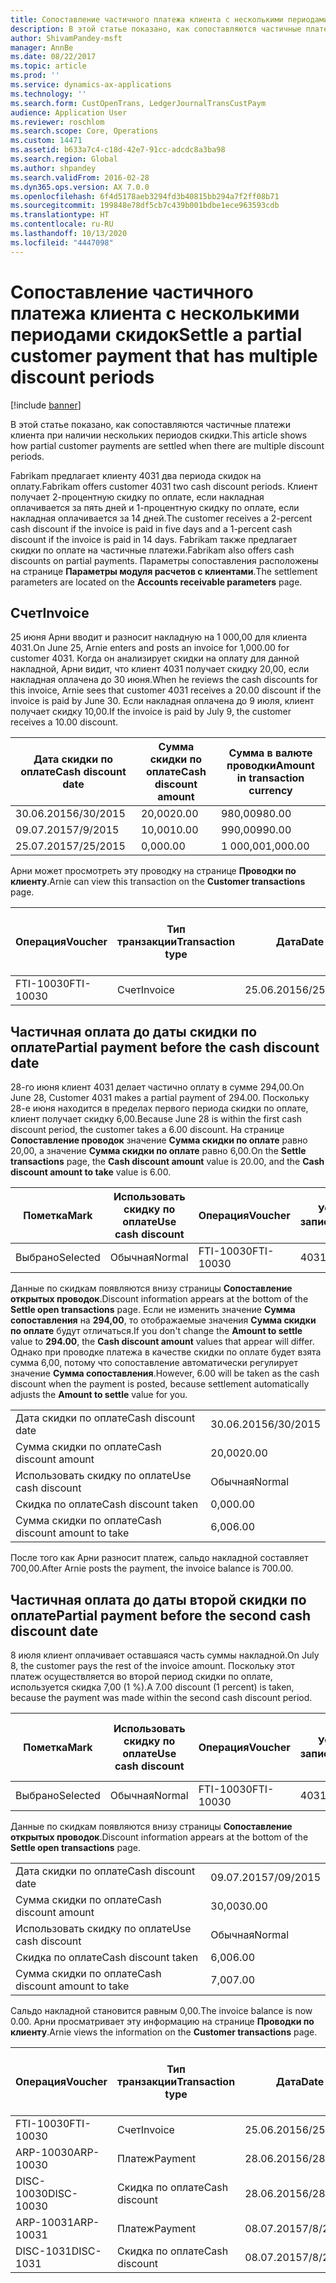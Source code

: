 ```yaml
---
title: Сопоставление частичного платежа клиента с несколькими периодами скидок
description: В этой статье показано, как сопоставляются частичные платежи клиента при наличии нескольких периодов скидки.
author: ShivamPandey-msft
manager: AnnBe
ms.date: 08/22/2017
ms.topic: article
ms.prod: ''
ms.service: dynamics-ax-applications
ms.technology: ''
ms.search.form: CustOpenTrans, LedgerJournalTransCustPaym
audience: Application User
ms.reviewer: roschlom
ms.search.scope: Core, Operations
ms.custom: 14471
ms.assetid: b633a7c4-c18d-42e7-91cc-adcdc8a3ba98
ms.search.region: Global
ms.author: shpandey
ms.search.validFrom: 2016-02-28
ms.dyn365.ops.version: AX 7.0.0
ms.openlocfilehash: 6f4d5178aeb3294fd3b40815bb294a7f2ff08b71
ms.sourcegitcommit: 199848e78df5cb7c439b001bdbe1ece963593cdb
ms.translationtype: HT
ms.contentlocale: ru-RU
ms.lasthandoff: 10/13/2020
ms.locfileid: "4447098"
---
```

# <a name="settle-a-partial-customer-payment-that-has-multiple-discount-periods"></a><span data-ttu-id="4793e-103">Сопоставление частичного платежа клиента с несколькими периодами скидок</span><span class="sxs-lookup"><span data-stu-id="4793e-103">Settle a partial customer payment that has multiple discount periods</span></span>

[!include [banner](../includes/banner.md)]

<span data-ttu-id="4793e-104">В этой статье показано, как сопоставляются частичные платежи клиента при наличии нескольких периодов скидки.</span><span class="sxs-lookup"><span data-stu-id="4793e-104">This article shows how partial customer payments are settled when there are multiple discount periods.</span></span>

<span data-ttu-id="4793e-105">Fabrikam предлагает клиенту 4031 два периода скидок на оплату.</span><span class="sxs-lookup"><span data-stu-id="4793e-105">Fabrikam offers customer 4031 two cash discount periods.</span></span> <span data-ttu-id="4793e-106">Клиент получает 2-процентную скидку по оплате, если накладная оплачивается за пять дней и 1-процентную скидку по оплате, если накладная оплачивается за 14 дней.</span><span class="sxs-lookup"><span data-stu-id="4793e-106">The customer receives a 2-percent cash discount if the invoice is paid in five days and a 1-percent cash discount if the invoice is paid in 14 days.</span></span> <span data-ttu-id="4793e-107">Fabrikam также предлагает скидки по оплате на частичные платежи.</span><span class="sxs-lookup"><span data-stu-id="4793e-107">Fabrikam also offers cash discounts on partial payments.</span></span> <span data-ttu-id="4793e-108">Параметры сопоставления расположены на странице **Параметры модуля расчетов с клиентами**.</span><span class="sxs-lookup"><span data-stu-id="4793e-108">The settlement parameters are located on the **Accounts receivable parameters** page.</span></span>

## <a name="invoice"></a><span data-ttu-id="4793e-109">Счет</span><span class="sxs-lookup"><span data-stu-id="4793e-109">Invoice</span></span>
<span data-ttu-id="4793e-110">25 июня Арни вводит и разносит накладную на 1 000,00 для клиента 4031.</span><span class="sxs-lookup"><span data-stu-id="4793e-110">On June 25, Arnie enters and posts an invoice for 1,000.00 for customer 4031.</span></span> <span data-ttu-id="4793e-111">Когда он анализирует скидки на оплату для данной накладной, Арни видит, что клиент 4031 получает скидку 20,00, если накладная оплачена до 30 июня.</span><span class="sxs-lookup"><span data-stu-id="4793e-111">When he reviews the cash discounts for this invoice, Arnie sees that customer 4031 receives a 20.00 discount if the invoice is paid by June 30.</span></span> <span data-ttu-id="4793e-112">Если накладная оплачена до 9 июля, клиент получает скидку 10,00.</span><span class="sxs-lookup"><span data-stu-id="4793e-112">If the invoice is paid by July 9, the customer receives a 10.00 discount.</span></span>

| <span data-ttu-id="4793e-113">Дата скидки по оплате</span><span class="sxs-lookup"><span data-stu-id="4793e-113">Cash discount date</span></span> | <span data-ttu-id="4793e-114">Сумма скидки по оплате</span><span class="sxs-lookup"><span data-stu-id="4793e-114">Cash discount amount</span></span> | <span data-ttu-id="4793e-115">Сумма в валюте проводки</span><span class="sxs-lookup"><span data-stu-id="4793e-115">Amount in transaction currency</span></span> |
|--------------------|----------------------|--------------------------------|
| <span data-ttu-id="4793e-116">30.06.2015</span><span class="sxs-lookup"><span data-stu-id="4793e-116">6/30/2015</span></span>          | <span data-ttu-id="4793e-117">20,00</span><span class="sxs-lookup"><span data-stu-id="4793e-117">20.00</span></span>                | <span data-ttu-id="4793e-118">980,00</span><span class="sxs-lookup"><span data-stu-id="4793e-118">980.00</span></span>                         |
| <span data-ttu-id="4793e-119">09.07.2015</span><span class="sxs-lookup"><span data-stu-id="4793e-119">7/9/2015</span></span>           | <span data-ttu-id="4793e-120">10,00</span><span class="sxs-lookup"><span data-stu-id="4793e-120">10.00</span></span>                | <span data-ttu-id="4793e-121">990,00</span><span class="sxs-lookup"><span data-stu-id="4793e-121">990.00</span></span>                         |
| <span data-ttu-id="4793e-122">25.07.2015</span><span class="sxs-lookup"><span data-stu-id="4793e-122">7/25/2015</span></span>          | <span data-ttu-id="4793e-123">0,00</span><span class="sxs-lookup"><span data-stu-id="4793e-123">0.00</span></span>                 | <span data-ttu-id="4793e-124">1 000,00</span><span class="sxs-lookup"><span data-stu-id="4793e-124">1,000.00</span></span>                       |

<span data-ttu-id="4793e-125">Арни может просмотреть эту проводку на странице **Проводки по клиенту**.</span><span class="sxs-lookup"><span data-stu-id="4793e-125">Arnie can view this transaction on the **Customer transactions** page.</span></span>

| <span data-ttu-id="4793e-126">Операция</span><span class="sxs-lookup"><span data-stu-id="4793e-126">Voucher</span></span>   | <span data-ttu-id="4793e-127">Тип транзакции</span><span class="sxs-lookup"><span data-stu-id="4793e-127">Transaction type</span></span> | <span data-ttu-id="4793e-128">Дата</span><span class="sxs-lookup"><span data-stu-id="4793e-128">Date</span></span>      | <span data-ttu-id="4793e-129">Счет</span><span class="sxs-lookup"><span data-stu-id="4793e-129">Invoice</span></span> | <span data-ttu-id="4793e-130">Дебетовая сумма в валюте проводки</span><span class="sxs-lookup"><span data-stu-id="4793e-130">Amount in transaction currency debit</span></span> | <span data-ttu-id="4793e-131">Сумма кредита в валюте проводки</span><span class="sxs-lookup"><span data-stu-id="4793e-131">Amount in transaction currency credit</span></span> | <span data-ttu-id="4793e-132">Сальдо</span><span class="sxs-lookup"><span data-stu-id="4793e-132">Balance</span></span>  | <span data-ttu-id="4793e-133">Валютное</span><span class="sxs-lookup"><span data-stu-id="4793e-133">Currency</span></span> |
|-----------|------------------|-----------|---------|--------------------------------------|---------------------------------------|----------|----------|
| <span data-ttu-id="4793e-134">FTI-10030</span><span class="sxs-lookup"><span data-stu-id="4793e-134">FTI-10030</span></span> | <span data-ttu-id="4793e-135">Счет</span><span class="sxs-lookup"><span data-stu-id="4793e-135">Invoice</span></span>          | <span data-ttu-id="4793e-136">25.06.2015</span><span class="sxs-lookup"><span data-stu-id="4793e-136">6/25/2015</span></span> | <span data-ttu-id="4793e-137">10030</span><span class="sxs-lookup"><span data-stu-id="4793e-137">10030</span></span>   | <span data-ttu-id="4793e-138">1 000,00</span><span class="sxs-lookup"><span data-stu-id="4793e-138">1,000.00</span></span>                             |                                       | <span data-ttu-id="4793e-139">1 000,00</span><span class="sxs-lookup"><span data-stu-id="4793e-139">1,000.00</span></span> | <span data-ttu-id="4793e-140">американский доллар</span><span class="sxs-lookup"><span data-stu-id="4793e-140">USD</span></span>      |

## <a name="partial-payment-before-the-cash-discount-date"></a><span data-ttu-id="4793e-141">Частичная оплата до даты скидки по оплате</span><span class="sxs-lookup"><span data-stu-id="4793e-141">Partial payment before the cash discount date</span></span>
<span data-ttu-id="4793e-142">28-го июня клиент 4031 делает частично оплату в сумме 294,00.</span><span class="sxs-lookup"><span data-stu-id="4793e-142">On June 28, Customer 4031 makes a partial payment of 294.00.</span></span> <span data-ttu-id="4793e-143">Поскольку 28-е июня находится в пределах первого периода скидки по оплате, клиент получает скидку 6,00.</span><span class="sxs-lookup"><span data-stu-id="4793e-143">Because June 28 is within the first cash discount period, the customer takes a 6.00 discount.</span></span> <span data-ttu-id="4793e-144">На странице **Сопоставление проводок** значение **Сумма скидки по оплате** равно 20,00, а значение **Сумма скидки по оплате** равно 6,00.</span><span class="sxs-lookup"><span data-stu-id="4793e-144">On the **Settle transactions** page, the **Cash discount amount** value is 20.00, and the **Cash discount amount to take** value is 6.00.</span></span>

| <span data-ttu-id="4793e-145">Пометка</span><span class="sxs-lookup"><span data-stu-id="4793e-145">Mark</span></span>     | <span data-ttu-id="4793e-146">Использовать скидку по оплате</span><span class="sxs-lookup"><span data-stu-id="4793e-146">Use cash discount</span></span> | <span data-ttu-id="4793e-147">Операция</span><span class="sxs-lookup"><span data-stu-id="4793e-147">Voucher</span></span>   | <span data-ttu-id="4793e-148">Учетная запись</span><span class="sxs-lookup"><span data-stu-id="4793e-148">Account</span></span> | <span data-ttu-id="4793e-149">Дата</span><span class="sxs-lookup"><span data-stu-id="4793e-149">Date</span></span>      | <span data-ttu-id="4793e-150">Срок выполнения</span><span class="sxs-lookup"><span data-stu-id="4793e-150">Due date</span></span>  | <span data-ttu-id="4793e-151">Счет</span><span class="sxs-lookup"><span data-stu-id="4793e-151">Invoice</span></span> | <span data-ttu-id="4793e-152">Сумма в валюте проводки</span><span class="sxs-lookup"><span data-stu-id="4793e-152">Amount in transaction currency</span></span> | <span data-ttu-id="4793e-153">Валютное</span><span class="sxs-lookup"><span data-stu-id="4793e-153">Currency</span></span> | <span data-ttu-id="4793e-154">Сумма сопоставления</span><span class="sxs-lookup"><span data-stu-id="4793e-154">Amount to settle</span></span> |
|----------|-------------------|-----------|---------|-----------|-----------|---------|--------------------------------|----------|------------------|
| <span data-ttu-id="4793e-155">Выбрано</span><span class="sxs-lookup"><span data-stu-id="4793e-155">Selected</span></span> | <span data-ttu-id="4793e-156">Обычная</span><span class="sxs-lookup"><span data-stu-id="4793e-156">Normal</span></span>            | <span data-ttu-id="4793e-157">FTI-10030</span><span class="sxs-lookup"><span data-stu-id="4793e-157">FTI-10030</span></span> | <span data-ttu-id="4793e-158">4031</span><span class="sxs-lookup"><span data-stu-id="4793e-158">4031</span></span>    | <span data-ttu-id="4793e-159">25.06.2015</span><span class="sxs-lookup"><span data-stu-id="4793e-159">6/25/2015</span></span> | <span data-ttu-id="4793e-160">25.07.2015</span><span class="sxs-lookup"><span data-stu-id="4793e-160">7/25/2015</span></span> | <span data-ttu-id="4793e-161">10030</span><span class="sxs-lookup"><span data-stu-id="4793e-161">10030</span></span>   | <span data-ttu-id="4793e-162">1 000,00</span><span class="sxs-lookup"><span data-stu-id="4793e-162">1,000.00</span></span>                       | <span data-ttu-id="4793e-163">американский доллар</span><span class="sxs-lookup"><span data-stu-id="4793e-163">USD</span></span>      | <span data-ttu-id="4793e-164">294,00</span><span class="sxs-lookup"><span data-stu-id="4793e-164">294.00</span></span>           |

<span data-ttu-id="4793e-165">Данные по скидкам появляются внизу страницы **Сопоставление открытых проводок**.</span><span class="sxs-lookup"><span data-stu-id="4793e-165">Discount information appears at the bottom of the **Settle open transactions** page.</span></span> <span data-ttu-id="4793e-166">Если не изменить значение **Сумма сопоставления** на **294,00**, то отображаемые значения **Сумма скидки по оплате** будут отличаться.</span><span class="sxs-lookup"><span data-stu-id="4793e-166">If you don't change the **Amount to settle** value to **294.00**, the **Cash discount amount** values that appear will differ.</span></span> <span data-ttu-id="4793e-167">Однако при проводке платежа в качестве скидки по оплате будет взята сумма 6,00, потому что сопоставление автоматически регулирует значение **Сумма сопоставления**.</span><span class="sxs-lookup"><span data-stu-id="4793e-167">However, 6.00 will be taken as the cash discount when the payment is posted, because settlement automatically adjusts the **Amount to settle** value for you.</span></span>

|                              |           |
|------------------------------|-----------|
| <span data-ttu-id="4793e-168">Дата скидки по оплате</span><span class="sxs-lookup"><span data-stu-id="4793e-168">Cash discount date</span></span>           | <span data-ttu-id="4793e-169">30.06.2015</span><span class="sxs-lookup"><span data-stu-id="4793e-169">6/30/2015</span></span> |
| <span data-ttu-id="4793e-170">Сумма скидки по оплате</span><span class="sxs-lookup"><span data-stu-id="4793e-170">Cash discount amount</span></span>         | <span data-ttu-id="4793e-171">20,00</span><span class="sxs-lookup"><span data-stu-id="4793e-171">20.00</span></span>     |
| <span data-ttu-id="4793e-172">Использовать скидку по оплате</span><span class="sxs-lookup"><span data-stu-id="4793e-172">Use cash discount</span></span>            | <span data-ttu-id="4793e-173">Обычная</span><span class="sxs-lookup"><span data-stu-id="4793e-173">Normal</span></span>    |
| <span data-ttu-id="4793e-174">Скидка по оплате</span><span class="sxs-lookup"><span data-stu-id="4793e-174">Cash discount taken</span></span>          | <span data-ttu-id="4793e-175">0,00</span><span class="sxs-lookup"><span data-stu-id="4793e-175">0.00</span></span>      |
| <span data-ttu-id="4793e-176">Сумма скидки по оплате</span><span class="sxs-lookup"><span data-stu-id="4793e-176">Cash discount amount to take</span></span> | <span data-ttu-id="4793e-177">6,00</span><span class="sxs-lookup"><span data-stu-id="4793e-177">6.00</span></span>      |

<span data-ttu-id="4793e-178">После того как Арни разносит платеж, сальдо накладной составляет 700,00.</span><span class="sxs-lookup"><span data-stu-id="4793e-178">After Arnie posts the payment, the invoice balance is 700.00.</span></span>

## <a name="partial-payment-before-the-second-cash-discount-date"></a><span data-ttu-id="4793e-179">Частичная оплата до даты второй скидки по оплате</span><span class="sxs-lookup"><span data-stu-id="4793e-179">Partial payment before the second cash discount date</span></span>
<span data-ttu-id="4793e-180">8 июля клиент оплачивает оставшаяся часть суммы накладной.</span><span class="sxs-lookup"><span data-stu-id="4793e-180">On July 8, the customer pays the rest of the invoice amount.</span></span> <span data-ttu-id="4793e-181">Поскольку этот платеж осуществляется во второй период скидки по оплате, используется скидка 7,00 (1 %).</span><span class="sxs-lookup"><span data-stu-id="4793e-181">A 7.00 discount (1 percent) is taken, because the payment was made within the second cash discount period.</span></span>

| <span data-ttu-id="4793e-182">Пометка</span><span class="sxs-lookup"><span data-stu-id="4793e-182">Mark</span></span>     | <span data-ttu-id="4793e-183">Использовать скидку по оплате</span><span class="sxs-lookup"><span data-stu-id="4793e-183">Use cash discount</span></span> | <span data-ttu-id="4793e-184">Операция</span><span class="sxs-lookup"><span data-stu-id="4793e-184">Voucher</span></span>   | <span data-ttu-id="4793e-185">Учетная запись</span><span class="sxs-lookup"><span data-stu-id="4793e-185">Account</span></span> | <span data-ttu-id="4793e-186">Дата</span><span class="sxs-lookup"><span data-stu-id="4793e-186">Date</span></span>      | <span data-ttu-id="4793e-187">Срок выполнения</span><span class="sxs-lookup"><span data-stu-id="4793e-187">Due date</span></span>  | <span data-ttu-id="4793e-188">Счет</span><span class="sxs-lookup"><span data-stu-id="4793e-188">Invoice</span></span> | <span data-ttu-id="4793e-189">Дебетовая сумма в валюте проводки</span><span class="sxs-lookup"><span data-stu-id="4793e-189">Amount in transaction currency debit</span></span> | <span data-ttu-id="4793e-190">Сумма кредита в валюте проводки</span><span class="sxs-lookup"><span data-stu-id="4793e-190">Amount in transaction currency credit</span></span> | <span data-ttu-id="4793e-191">Валютное</span><span class="sxs-lookup"><span data-stu-id="4793e-191">Currency</span></span> | <span data-ttu-id="4793e-192">Сумма сопоставления</span><span class="sxs-lookup"><span data-stu-id="4793e-192">Amount to settle</span></span> |
|----------|-------------------|-----------|---------|-----------|-----------|---------|--------------------------------------|---------------------------------------|----------|------------------|
| <span data-ttu-id="4793e-193">Выбрано</span><span class="sxs-lookup"><span data-stu-id="4793e-193">Selected</span></span> | <span data-ttu-id="4793e-194">Обычная</span><span class="sxs-lookup"><span data-stu-id="4793e-194">Normal</span></span>            | <span data-ttu-id="4793e-195">FTI-10030</span><span class="sxs-lookup"><span data-stu-id="4793e-195">FTI-10030</span></span> | <span data-ttu-id="4793e-196">4031</span><span class="sxs-lookup"><span data-stu-id="4793e-196">4031</span></span>    | <span data-ttu-id="4793e-197">25.06.2015</span><span class="sxs-lookup"><span data-stu-id="4793e-197">6/25/2015</span></span> | <span data-ttu-id="4793e-198">25.07.2015</span><span class="sxs-lookup"><span data-stu-id="4793e-198">7/25/2015</span></span> | <span data-ttu-id="4793e-199">10030</span><span class="sxs-lookup"><span data-stu-id="4793e-199">10030</span></span>   | <span data-ttu-id="4793e-200">700.00</span><span class="sxs-lookup"><span data-stu-id="4793e-200">700.00</span></span>                               |                                       | <span data-ttu-id="4793e-201">американский доллар</span><span class="sxs-lookup"><span data-stu-id="4793e-201">USD</span></span>      | <span data-ttu-id="4793e-202">693.00</span><span class="sxs-lookup"><span data-stu-id="4793e-202">693.00</span></span>           |

<span data-ttu-id="4793e-203">Данные по скидкам появляются внизу страницы **Сопоставление открытых проводок**.</span><span class="sxs-lookup"><span data-stu-id="4793e-203">Discount information appears at the bottom of the **Settle open transactions** page.</span></span>

|                              |           |
|------------------------------|-----------|
| <span data-ttu-id="4793e-204">Дата скидки по оплате</span><span class="sxs-lookup"><span data-stu-id="4793e-204">Cash discount date</span></span>           | <span data-ttu-id="4793e-205">09.07.2015</span><span class="sxs-lookup"><span data-stu-id="4793e-205">7/09/2015</span></span> |
| <span data-ttu-id="4793e-206">Сумма скидки по оплате</span><span class="sxs-lookup"><span data-stu-id="4793e-206">Cash discount amount</span></span>         | <span data-ttu-id="4793e-207">30,00</span><span class="sxs-lookup"><span data-stu-id="4793e-207">30.00</span></span>     |
| <span data-ttu-id="4793e-208">Использовать скидку по оплате</span><span class="sxs-lookup"><span data-stu-id="4793e-208">Use cash discount</span></span>            | <span data-ttu-id="4793e-209">Обычная</span><span class="sxs-lookup"><span data-stu-id="4793e-209">Normal</span></span>    |
| <span data-ttu-id="4793e-210">Скидка по оплате</span><span class="sxs-lookup"><span data-stu-id="4793e-210">Cash discount taken</span></span>          | <span data-ttu-id="4793e-211">6,00</span><span class="sxs-lookup"><span data-stu-id="4793e-211">6.00</span></span>      |
| <span data-ttu-id="4793e-212">Сумма скидки по оплате</span><span class="sxs-lookup"><span data-stu-id="4793e-212">Cash discount amount to take</span></span> | <span data-ttu-id="4793e-213">7,00</span><span class="sxs-lookup"><span data-stu-id="4793e-213">7.00</span></span>      |

<span data-ttu-id="4793e-214">Сальдо накладной становится равным 0,00.</span><span class="sxs-lookup"><span data-stu-id="4793e-214">The invoice balance is now 0.00.</span></span> <span data-ttu-id="4793e-215">Арни просматривает эту информацию на странице **Проводки по клиенту**.</span><span class="sxs-lookup"><span data-stu-id="4793e-215">Arnie views the information on the **Customer transactions** page.</span></span>

| <span data-ttu-id="4793e-216">Операция</span><span class="sxs-lookup"><span data-stu-id="4793e-216">Voucher</span></span>    | <span data-ttu-id="4793e-217">Тип транзакции</span><span class="sxs-lookup"><span data-stu-id="4793e-217">Transaction type</span></span> | <span data-ttu-id="4793e-218">Дата</span><span class="sxs-lookup"><span data-stu-id="4793e-218">Date</span></span>      | <span data-ttu-id="4793e-219">Счет</span><span class="sxs-lookup"><span data-stu-id="4793e-219">Invoice</span></span> | <span data-ttu-id="4793e-220">Дебетовая сумма в валюте проводки</span><span class="sxs-lookup"><span data-stu-id="4793e-220">Amount in transaction currency debit</span></span> | <span data-ttu-id="4793e-221">Сумма кредита в валюте проводки</span><span class="sxs-lookup"><span data-stu-id="4793e-221">Amount in transaction currency credit</span></span> | <span data-ttu-id="4793e-222">Сальдо</span><span class="sxs-lookup"><span data-stu-id="4793e-222">Balance</span></span> | <span data-ttu-id="4793e-223">Валютное</span><span class="sxs-lookup"><span data-stu-id="4793e-223">Currency</span></span> |
|------------|------------------|-----------|---------|--------------------------------------|---------------------------------------|---------|----------|
| <span data-ttu-id="4793e-224">FTI-10030</span><span class="sxs-lookup"><span data-stu-id="4793e-224">FTI-10030</span></span>  | <span data-ttu-id="4793e-225">Счет</span><span class="sxs-lookup"><span data-stu-id="4793e-225">Invoice</span></span>          | <span data-ttu-id="4793e-226">25.06.2015</span><span class="sxs-lookup"><span data-stu-id="4793e-226">6/25/2015</span></span> | <span data-ttu-id="4793e-227">10030</span><span class="sxs-lookup"><span data-stu-id="4793e-227">10030</span></span>   | <span data-ttu-id="4793e-228">1 000,00</span><span class="sxs-lookup"><span data-stu-id="4793e-228">1,000.00</span></span>                             |                                       | <span data-ttu-id="4793e-229">0,00</span><span class="sxs-lookup"><span data-stu-id="4793e-229">0.00</span></span>    | <span data-ttu-id="4793e-230">американский доллар</span><span class="sxs-lookup"><span data-stu-id="4793e-230">USD</span></span>      |
| <span data-ttu-id="4793e-231">ARP-10030</span><span class="sxs-lookup"><span data-stu-id="4793e-231">ARP-10030</span></span>  |  <span data-ttu-id="4793e-232">Платеж</span><span class="sxs-lookup"><span data-stu-id="4793e-232">Payment</span></span>         | <span data-ttu-id="4793e-233">28.06.2015</span><span class="sxs-lookup"><span data-stu-id="4793e-233">6/28/2015</span></span> |         |                                      | <span data-ttu-id="4793e-234">294,00</span><span class="sxs-lookup"><span data-stu-id="4793e-234">294.00</span></span>                                | <span data-ttu-id="4793e-235">0,00</span><span class="sxs-lookup"><span data-stu-id="4793e-235">0.00</span></span>    | <span data-ttu-id="4793e-236">американский доллар</span><span class="sxs-lookup"><span data-stu-id="4793e-236">USD</span></span>      |
| <span data-ttu-id="4793e-237">DISC-10030</span><span class="sxs-lookup"><span data-stu-id="4793e-237">DISC-10030</span></span> |  <span data-ttu-id="4793e-238">Скидка по оплате</span><span class="sxs-lookup"><span data-stu-id="4793e-238">Cash discount</span></span>   | <span data-ttu-id="4793e-239">28.06.2015</span><span class="sxs-lookup"><span data-stu-id="4793e-239">6/28/2015</span></span> |         |                                      | <span data-ttu-id="4793e-240">6,00</span><span class="sxs-lookup"><span data-stu-id="4793e-240">6.00</span></span>                                  | <span data-ttu-id="4793e-241">0,00</span><span class="sxs-lookup"><span data-stu-id="4793e-241">0.00</span></span>    | <span data-ttu-id="4793e-242">американский доллар</span><span class="sxs-lookup"><span data-stu-id="4793e-242">USD</span></span>      |
| <span data-ttu-id="4793e-243">ARP-10031</span><span class="sxs-lookup"><span data-stu-id="4793e-243">ARP-10031</span></span>  |  <span data-ttu-id="4793e-244">Платеж</span><span class="sxs-lookup"><span data-stu-id="4793e-244">Payment</span></span>         | <span data-ttu-id="4793e-245">08.07.2015</span><span class="sxs-lookup"><span data-stu-id="4793e-245">7/8/2015</span></span>  |         |                                      | <span data-ttu-id="4793e-246">693.00</span><span class="sxs-lookup"><span data-stu-id="4793e-246">693.00</span></span>                                | <span data-ttu-id="4793e-247">0,00</span><span class="sxs-lookup"><span data-stu-id="4793e-247">0.00</span></span>    | <span data-ttu-id="4793e-248">американский доллар</span><span class="sxs-lookup"><span data-stu-id="4793e-248">USD</span></span>      |
| <span data-ttu-id="4793e-249">DISC-1031</span><span class="sxs-lookup"><span data-stu-id="4793e-249">DISC-1031</span></span>  |  <span data-ttu-id="4793e-250">Скидка по оплате</span><span class="sxs-lookup"><span data-stu-id="4793e-250">Cash discount</span></span>   | <span data-ttu-id="4793e-251">08.07.2015</span><span class="sxs-lookup"><span data-stu-id="4793e-251">7/8/2015</span></span>  |         |                                      | <span data-ttu-id="4793e-252">7,00</span><span class="sxs-lookup"><span data-stu-id="4793e-252">7.00</span></span>                                  | <span data-ttu-id="4793e-253">0,00</span><span class="sxs-lookup"><span data-stu-id="4793e-253">0.00</span></span>    | <span data-ttu-id="4793e-254">американский доллар</span><span class="sxs-lookup"><span data-stu-id="4793e-254">USD</span></span>      |





